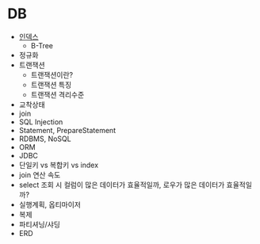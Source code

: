 # DB
- [인덱스](https://github.com/ruthetum/study/blob/main/db/real-mysql/ch08-index.md)
    - B-Tree
- 정규화
- 트랜잭션
    - 트랜잭션이란?
    - 트랜잭션 특징
    - 트랜잭션 격리수준
- 교착상태
- join
- SQL Injection
- Statement, PrepareStatement
- RDBMS, NoSQL
- ORM
- JDBC
- 단일키 vs 복합키 vs index
- join 연산 속도
- select 조회 시 컬럼이 많은 데이터가 효율적일까, 로우가 많은 데이터가 효율적일까?
- 실행계획, 옵티마이저
- 복제
- 파티셔닝/샤딩
- ERD